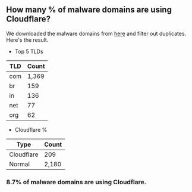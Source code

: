 ## How many % of malware domains are using Cloudflare?


We downloaded the malware domains from [here](https://urlhaus.abuse.ch) and filter out duplicates.
Here's the result.


[//]: # (start replacement)


- Top 5 TLDs

| TLD | Count |
| --- | --- |
| com | 1,369 |
| br | 159 |
| in | 136 |
| net | 77 |
| org | 62 |


- Cloudflare %

| Type | Count |
| --- | --- |
| Cloudflare | 209 |
| Normal | 2,180 |


### 8.7% of malware domains are using Cloudflare.